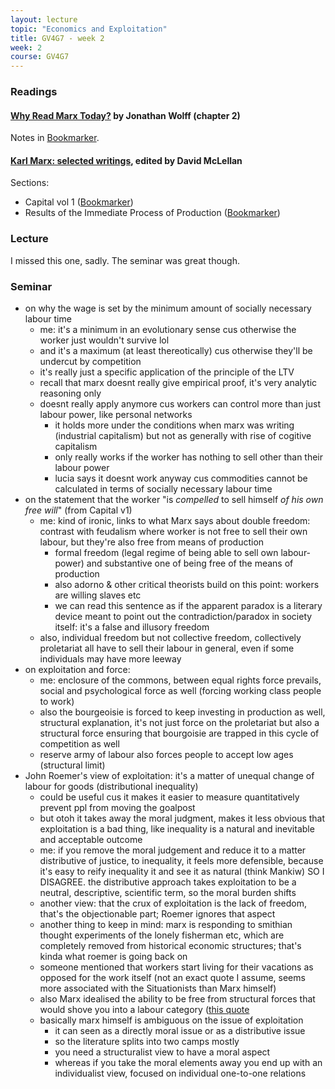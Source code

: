 ```yaml
---
layout: lecture
topic: "Economics and Exploitation"
title: GV4G7 - week 2
week: 2
course: GV4G7
---
```


### Readings

#### [Why Read Marx Today?](https://www.goodreads.com/book/show/51644.Why_Read_Marx_Today) by Jonathan Wolff (chapter 2)

Notes in [Bookmarker](http://bookmarker.dellsystem.me/book/why-read-marx-today).

#### [Karl Marx: selected writings](https://global.oup.com/ukhe/product/karl-marx-selected-writings-9780198782650), edited by David McLellan

Sections:

* Capital vol 1 ([Bookmarker](http://bookmarker.dellsystem.me/s/capital))
* Results of the Immediate Process of Production ([Bookmarker](http://bookmarker.dellsystem.me/s/results-of-the-immediate-process-of-production))

### Lecture

I missed this one, sadly. The seminar was great though.

### Seminar

* on why the wage is set by the minimum amount of socially necessary labour time
	* me: it's a minimum in an evolutionary sense cus otherwise the worker just wouldn't survive lol
	* and it's a maximum (at least thereotically) cus otherwise they'll be undercut by competition
	* it's really just a specific application of the principle of the LTV
	* recall that marx doesnt really give empirical proof, it's very analytic reasoning only
	* doesnt really apply anymore cus workers can control more than just labour power, like personal networks
		* it holds more under the conditions when marx was writing (industrial capitalism) but not as generally with rise of cogitive capitalism
		* only really works if the worker has nothing to sell other than their labour power
		* lucia says it doesnt work anyway cus commodities cannot be calculated in terms of socially necessary labour time
* on the statement that the worker "is _compelled_ to sell himself _of his own free will_" (from Capital v1)
	* me: kind of ironic, links to what Marx says about double freedom: contrast with feudalism where worker is not free to sell their own labour, but they're also free from means of production
		* formal freedom (legal regime of being able to sell own labour-power) and substantive one of being free of the means of production
		* also adorno & other critical theorists build on this point: workers are willing slaves etc
		* we can read this sentence as if the apparent paradox is a literary device meant to point out the contradiction/paradox in society itself: it's a false and illusory freedom
	* also, individual freedom but not collective freedom, collectively proletariat all have to sell their labour in general, even if some individuals may have more leeway
* on exploitation and force:
	* me: enclosure of the commons, between equal rights force prevails, social and psychological force as well (forcing working class people to work)
	* also the bourgeoisie is forced to keep investing in production as well, structural explanation, it's not just force on the proletariat but also a structural force ensuring that bourgoisie are trapped in this cycle of competition as well
	* reserve army of labour also forces people to accept low ages (structural limit)
* John Roemer's view of exploitation: it's a matter of unequal change of labour for goods (distributional inequality)
	* could be useful cus it makes it easier to measure quantitatively prevent ppl from moving the goalpost
	* but otoh it takes away the moral judgment, makes it less obvious that exploitation is a bad thing, like inequality is a natural and inevitable and acceptable outcome
	* me: if you remove the moral judgement and reduce it to a matter distributive of justice, to inequality, it feels more defensible, because it's easy to reify inequality it and see it as natural (think Mankiw) SO I DISAGREE. the distributive approach takes exploitation to be a neutral, descriptive, scientific term, so the moral burden shifts
	* another view: that the crux of exploitation is the lack of freedom, that's the objectionable part; Roemer ignores that aspect
	* another thing to keep in mind: marx is responding to smithian thought experiments of the lonely fisherman etc, which are completely removed from historical economic structures; that's kinda what roemer is going back on
	* someone mentioned that workers start living for their vacations as opposed for the work itself (not an exact quote I assume, seems more associated with the Situationists than Marx himself)
	* also Marx idealised the ability to be free from structural forces that would shove you into a labour category ([this quote](http://bookmarker.dellsystem.me/note/2677)
	* basically marx himself is ambiguous on the issue of exploitation
		* it can seen as a directly moral issue or as a distributive issue
		* so the literature splits into two camps mostly
		* you need a structuralist view to have a moral aspect
		* whereas if you take the moral elements away you end up with an individualist view, focused on individual one-to-one relations
